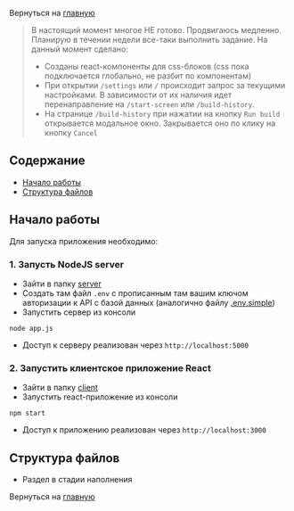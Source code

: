 Вернуться на [главную](README.md)

> В настоящий момент многое НЕ готово. Продвигаюсь медленно. Планирую в течении недели все-таки выполнить задание.
> На данный момент сделано:
> - Созданы react-компоненты для css-блоков (css пока подключается глобально, не разбит по компонентам)
> - При открытии `/settings` или `/` происходит запрос за текущими настройками. В зависимости от их наличия идет перенаправление на `/start-screen` или `/build-history`.
> - На странице `/build-history` при нажатии на кнопку `Run build` открывается модальное окно. Закрывается оно по клику на кнопку `Cancel`

## Содержание

- [Начало работы](#getting_started)
- [Структура файлов](#file_tree)


## Начало работы <a name = "getting_started"></a>

Для запуска приложения необходимо:

### 1. Запусть NodeJS server
- Зайти в папку [server](server)
- Создать там файл `.env` с прописанным там вашим ключом авторизации к API с базой данных (аналогично файлу [.env.simple](src/.env.simple))
- Запустить сервер из консоли
```CLI
node app.js
```
- Доступ к серверу реализован через `http://localhost:5000`

### 2. Запустить клиентское приложение React
- Зайти в папку [client](client)
- Запустить react-приложение из консоли
```CLI
npm start
```
- Доступ к приложению реализован через `http://localhost:3000`

## Структура файлов <a name = "file_tree"></a>

- Раздел в стадии наполнения

Вернуться на [главную](README.md)
